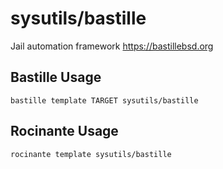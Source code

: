 # sysutils/bastille
Jail automation framework
https://bastillebsd.org

## Bastille Usage
```shell
bastille template TARGET sysutils/bastille
```

## Rocinante Usage
```shell
rocinante template sysutils/bastille
```
